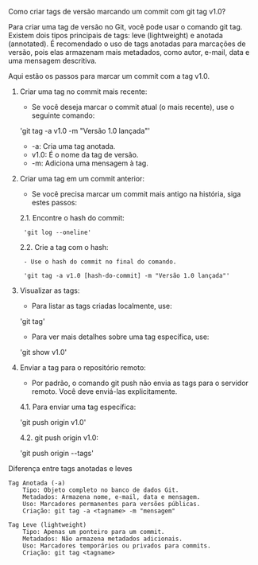 Como criar tags de versão marcando um commit com git tag v1.0?

Para criar uma tag de versão no Git, você pode usar o comando git tag. Existem dois tipos principais de tags: leve (lightweight) e anotada (annotated). É recomendado o uso de tags anotadas para marcações de versão, pois elas armazenam mais metadados, como autor, e-mail, data e uma mensagem descritiva.

Aqui estão os passos para marcar um commit com a tag v1.0.

1. Criar uma tag no commit mais recente:
    - Se você deseja marcar o commit atual (o mais recente), use o seguinte comando:

    'git tag -a v1.0 -m "Versão 1.0 lançada"'

    - -a: Cria uma tag anotada.
    - v1.0: É o nome da tag de versão.
    - -m: Adiciona uma mensagem à tag.

2. Criar uma tag em um commit anterior:

    - Se você precisa marcar um commit mais antigo na história, siga estes passos:

    2.1. Encontre o hash do commit:

        'git log --oneline'

    2.2. Crie a tag com o hash:

        - Use o hash do commit no final do comando.

        'git tag -a v1.0 [hash-do-commit] -m "Versão 1.0 lançada"'

3. Visualizar as tags:

    - Para listar as tags criadas localmente, use:

    'git tag'

    - Para ver mais detalhes sobre uma tag específica, use:

    'git show v1.0'

4. Enviar a tag para o repositório remoto:

    - Por padrão, o comando git push não envia as tags para o servidor remoto. Você deve enviá-las explicitamente. 

    4.1. Para enviar uma tag específica:

    'git push origin v1.0'

    4.2. git push origin v1.0:

    'git push origin --tags'

Diferença entre tags anotadas e leves

	Tag Anotada (-a)
	    Tipo: Objeto completo no banco de dados Git.	
	    Metadados: Armazena nome, e-mail, data e mensagem.	
	    Uso: Marcadores permanentes para versões públicas.	
	    Criação: git tag -a <tagname> -m "mensagem"	

	Tag Leve (lightweight)
	    Tipo: Apenas um ponteiro para um commit.
	    Metadados: Não armazena metadados adicionais.
	    Uso: Marcadores temporários ou privados para commits.
	    Criação: git tag <tagname>

